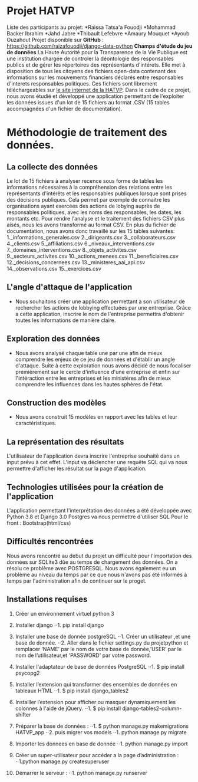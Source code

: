 
Projet HATVP
============
Liste des participants au projet:
   *Raissa Tatsa'a Fouodji
   *Mohammad Backer Ibrahim
   *Jahd Jabre
   *Thibault Lefebvre
   *Amaury Mouquet
   *Ayoub Ouzahout
Projet disponible sur **GitHub** : https://github.com/raizafouodji/django-data-python
**Champs d'étude du jeu de données**
La Haute Autorité pour la Transparence de la Vie Publique est une institution chargée de controler la
déontologie des responsables publics et de gérer les répertoires des représentants d'intérets.
Elle met à disposition de tous les citoyens des fichiers open-data contenant des informations sur les
mouvements financiers déclarés entre responsables d'interets responsables politiques. Ces fichiers sont
librement téléchargeables sur [le site internet de la HATVP](https://www.hatvp.fr/le-repertoire/#open-data-repertoire).
Dans le cadre de ce projet, nous avons étudié et développé une application permettant de l'exploiter les
données issues d'un lot de 15 fichiers au format .CSV (15 tables accompagnées d'un fichier de documentation).

Méthodologie de traitement des données.
=======================================

La collecte des données
-----------------------
Le lot de 15 fichiers à analyser recence sous forme de tables les informations nécessaires à la compréhension
des relations entre les représentants d'intérêts et les responsables publiques lorsque sont prises des décisions
publiques. Cela permet par exemple de connaitre les organisations ayant exercées des actions de lobying auprès
de responsables politiques, avec les noms des responsables, les dates, les montants etc.
Pour rendre l'analyse et le traitement des fichiers CSV plus aisés, nous les avons transformé au format CSV.
En plus du fichier de documentation, nous avons donc travaillé sur les 15 tables suivantes:
1._informations_generales.csv
2._dirigeants.csv
3._collaborateurs.csv
4._clients.csv
5._affiliations.csv
6._niveaux_interventions.csv
7._domaines_interventions.csv
8._objets_activites.csv
9._secteurs_activites.csv
10._actions_menees.csv
11._beneficiaires.csv
12._decisions_concernees.csv
13._ministeres_aai_api.csv
14._observations.csv
15._exercices.csv

L'angle d'attaque de l'application
-------------------------
- Nous souhaitons créer une application permettant à son utilisateur de rechercher les actions de lobbying effectuées par une entreprise. Grâce a cette application, inscrire le nom de l'entreprise permettra d'obtenir toutes les informations de manière claire.

Exploration des données
-----------------------
- Nous avons analysé chaque table une par une afin de mieux comprendre les enjeux de ce jeu de données et d'établir un angle d'attaque. Suite à cette exploration nous avons décidé de nous focaliser premièrement sur le cercle d'influence d'une entreprise et enfin sur l'intéraction entre les entreprises et les ministères afin de mieux comprendre les influences dans les hautes sphères de l'état.

Construction des modèles
------------------------
- Nous avons construit 15 modèles en rapport avec les tables et leur caractéristiques.

La représentation des résultats
-------------------------------
L'utilisateur de l'application devra inscrire l'entreprise souhaité dans un input prévu à cet effet. L'input va déclencher une requête SQL qui va nous permettre d'afficher les résultat sur la page d'application.


Technologies utilisées pour la création de l'application
-------------------------------------------------------
L'application permettant l'interprétation des données a été développée avec Python 3.8 et Django 3.0
Postgres va nous permettre d'utiliser SQL
Pour le front : Bootstrap(html/css)


Difficultés rencontrées
------------------------------
Nous avons rencontré au debut du projet un difficulté pour l'importation des données sur SQLite3 dûe au temps de chargement des données. On a résolu ce problème avec POSTGRESQL. 
Nous avons également eu un problème au niveau du temps par ce que nous n'avons pas été informés à temps par l'administration afin de continuer sur le proget.

Installations requises
-------------------------------------------------------------
1. Créer un environnement virtuel python 3

2. Installer django 
 ⋅⋅1. pip install django
3. Installer une base de donnée postgreSQL
 ⋅⋅1. Créer un  utilisateur ,et une base de donnée.
 ⋅⋅2. Aller dans le fichier settings.py du projetpython et remplacer ‘NAME’  par le nom de votre base de donnée,’USER’ par le nom de l’utilisateur,et 'PASSWORD' par votre password.

4. Installer l'adaptateur de base de données PostgreSQL
 ⋅⋅1. $ pip install psycopg2
5. Installer l’extension qui transformer des ensembles de données en tableaux HTML
 ⋅⋅1. $ pip install django_tables2
6. Installler l’extension  pour afficher ou masquer dynamiquement les colonnes à l'aide de jQuery.
 ⋅⋅1. $ pip install django-tables2-column-shifter

7. Préparer la base de données :
 ⋅⋅1. $ python manage.py makemigrations HATVP_app
 ⋅⋅2. puis  migrer vos models
  ⋅⋅1. python manage.py migrate

8. Importer les donnees en base de donnée
 ⋅⋅1. python manage.py import

9. Créer un super-utilisateur pour accéder a la page d’administration : 
 ⋅⋅1.python manage.py createsuperuser

10. Démarrer le serveur :
 ⋅⋅1. python manage.py runserver





